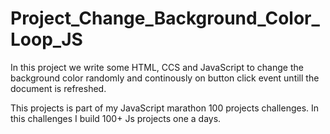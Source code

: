 # Project_Change_Background_Color_Loop_JS

In this project we write some HTML, CCS and JavaScript to change the background color randomly and continously on button click event untill the document is refreshed.

This projects is part of my JavaScript marathon 100 projects challenges. In this challenges I build 100+ Js projects one a days.
